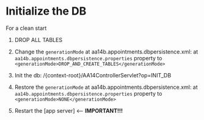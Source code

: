# Initialize the DB

For a clean start

1. DROP ALL TABLES

2. Change the `generationMode` at aa14b.appointments.dbpersistence.xml: at `aa14b.appointments.dbpersistence.properties`  property to `<generationMode>DROP_AND_CREATE_TABLES</generationMode>`

3. Init the db:  /{context-root}/AA14ControllerServlet?op=INIT_DB

4. Restore the `generationMode` at aa14b.appointments.dbpersistence.xml: at `aa14b.appointments.dbpersistence.properties`  property to `<generationMode>NONE</generationMode>`

5. Restart the [app server] <-- **IMPORTANT!!!**
